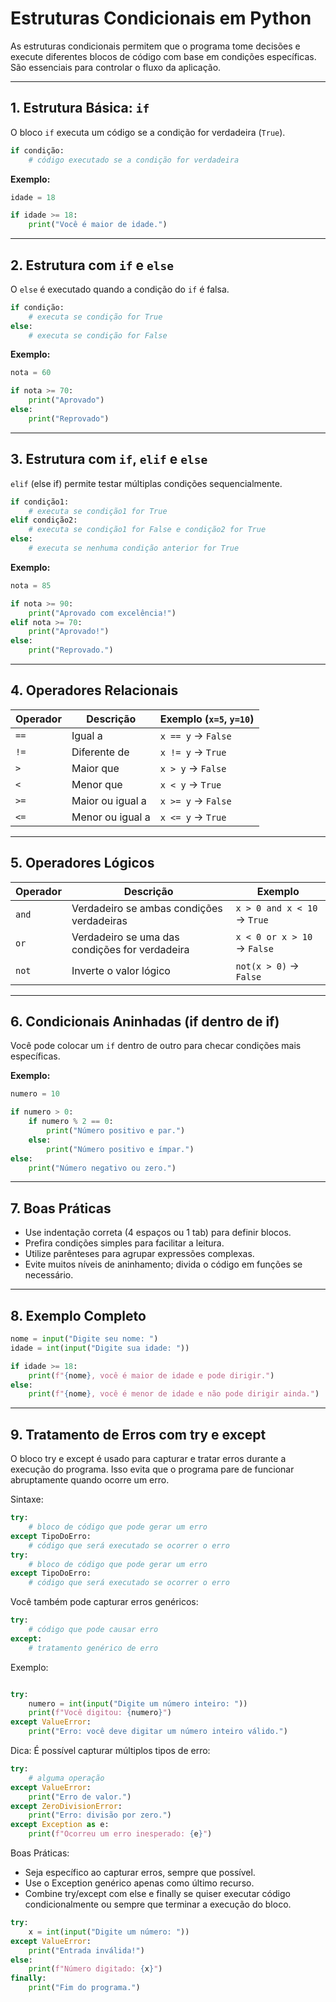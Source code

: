 # Estruturas Condicionais em Python

As estruturas condicionais permitem que o programa tome decisões e execute diferentes blocos de código com base em condições específicas. São essenciais para controlar o fluxo da aplicação.

---

## 1. Estrutura Básica: `if`

O bloco `if` executa um código se a condição for verdadeira (`True`).

```python
if condição:
    # código executado se a condição for verdadeira
```

**Exemplo:**

```python
idade = 18

if idade >= 18:
    print("Você é maior de idade.")
```

---

## 2. Estrutura com `if` e `else`

O `else` é executado quando a condição do `if` é falsa.

```python
if condição:
    # executa se condição for True
else:
    # executa se condição for False
```

**Exemplo:**

```python
nota = 60

if nota >= 70:
    print("Aprovado")
else:
    print("Reprovado")
```

---

## 3. Estrutura com `if`, `elif` e `else`

`elif` (else if) permite testar múltiplas condições sequencialmente.

```python
if condição1:
    # executa se condição1 for True
elif condição2:
    # executa se condição1 for False e condição2 for True
else:
    # executa se nenhuma condição anterior for True
```

**Exemplo:**

```python
nota = 85

if nota >= 90:
    print("Aprovado com excelência!")
elif nota >= 70:
    print("Aprovado!")
else:
    print("Reprovado.")
```

---

## 4. Operadores Relacionais

| Operador | Descrição            | Exemplo (`x=5`, `y=10`) |
|----------|----------------------|--------------------------|
| `==`     | Igual a              | `x == y` → `False`       |
| `!=`     | Diferente de         | `x != y` → `True`        |
| `>`      | Maior que            | `x > y` → `False`        |
| `<`      | Menor que            | `x < y` → `True`         |
| `>=`     | Maior ou igual a     | `x >= y` → `False`       |
| `<=`     | Menor ou igual a     | `x <= y` → `True`        |

---

## 5. Operadores Lógicos

| Operador | Descrição                               | Exemplo                      |
|----------|-----------------------------------------|------------------------------|
| `and`    | Verdadeiro se ambas condições verdadeiras | `x > 0 and x < 10` → `True`  |
| `or`     | Verdadeiro se uma das condições for verdadeira | `x < 0 or x > 10` → `False` |
| `not`    | Inverte o valor lógico                  | `not(x > 0)` → `False`       |

---

## 6. Condicionais Aninhadas (if dentro de if)

Você pode colocar um `if` dentro de outro para checar condições mais específicas.

**Exemplo:**

```python
numero = 10

if numero > 0:
    if numero % 2 == 0:
        print("Número positivo e par.")
    else:
        print("Número positivo e ímpar.")
else:
    print("Número negativo ou zero.")
```

---

## 7. Boas Práticas

- Use indentação correta (4 espaços ou 1 tab) para definir blocos.
- Prefira condições simples para facilitar a leitura.
- Utilize parênteses para agrupar expressões complexas.
- Evite muitos níveis de aninhamento; divida o código em funções se necessário.

---

## 8. Exemplo Completo

```python
nome = input("Digite seu nome: ")
idade = int(input("Digite sua idade: "))

if idade >= 18:
    print(f"{nome}, você é maior de idade e pode dirigir.")
else:
    print(f"{nome}, você é menor de idade e não pode dirigir ainda.")
```

---

## 9. Tratamento de Erros com try e except

O bloco try e except é usado para capturar e tratar erros durante a execução do programa. Isso evita que o programa pare de funcionar abruptamente quando ocorre um erro.

Sintaxe:

```python
try:
    # bloco de código que pode gerar um erro
except TipoDoErro:
    # código que será executado se ocorrer o erro
try:
    # bloco de código que pode gerar um erro
except TipoDoErro:
    # código que será executado se ocorrer o erro
```

Você também pode capturar erros genéricos:

```python
try:
    # código que pode causar erro
except:
    # tratamento genérico de erro
```

Exemplo:

```python

try:
    numero = int(input("Digite um número inteiro: "))
    print(f"Você digitou: {numero}")
except ValueError:
    print("Erro: você deve digitar um número inteiro válido.")
```

Dica:
É possível capturar múltiplos tipos de erro:

```python
try:
    # alguma operação
except ValueError:
    print("Erro de valor.")
except ZeroDivisionError:
    print("Erro: divisão por zero.")
except Exception as e:
    print(f"Ocorreu um erro inesperado: {e}")
```

Boas Práticas:
 - Seja específico ao capturar erros, sempre que possível.
 - Use o Exception genérico apenas como último recurso.
 - Combine try/except com else e finally se quiser executar código condicionalmente ou sempre que terminar a execução do bloco.

```python
try:
    x = int(input("Digite um número: "))
except ValueError:
    print("Entrada inválida!")
else:
    print(f"Número digitado: {x}")
finally:
    print("Fim do programa.")
```